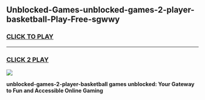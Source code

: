 
## Unblocked-Games-unblocked-games-2-player-basketball-Play-Free-sgwwy
<h3>
<a href="https://premium76.site?title=unblocked-games-2-player-basketball&ref=18A1">CLICK TO PLAY</a></h3>
<hr>

<h3>
<a href="https://premium76.site?title=unblocked-games-2-player-basketball&ref=18A1">CLICK 2 PLAY</a>
  
</h3>

<a href="https://premium76.site?title=unblocked-games-2-player-basketball&ref=18A1"><img src="https://clearcache.store/games.png"></a>


**unblocked-games-2-player-basketball games unblocked: Your Gateway to Fun and Accessible Online Gaming**
